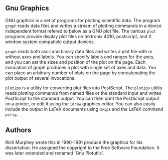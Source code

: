 ## Gnu Graphics

GNU graphics is a set of programs for plotting scientific
data.  The program `graph` reads data files and writes a stream of
plotting commands in a device independent format refered to below as a
GNU plot file.  The various `plot` programs provide display
plot files on tektronix 4010, postscript, and X window system
compatible output devices.

`graph` reads both ascii and binary data files and writes a plot
file with or without axes and labels.  You can specify labels and ranges
for the axes, and you can set the sizes and position of the plot on the
page.  Each invocation of graph produces a plot with single set of axes
and data.  You can place an arbitrary number of plots on the page by
concatenating the plot output of several invocations.

`plot2ps` is a utility for converting plot files into PostScript.
The `plot2ps` utility reads plotting commands from named files or
the standard input and writes PostScript to the standard output.  You
can then print the PostScript output on a printer, or edit it using the
`idraw` graphics editor.  You can also easily include
the output in LaTeX documents using `dvips` and the LaTeX command
`psfig`.

## Authors

Rich Murphey wrote this in 1990-1991 produce the graphics for his
dissertation. He assigned the copyright to the Free Software
Foundation.  It was later extended and renamed 'Gnu Plotutils'.
